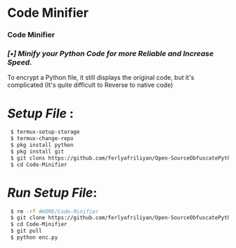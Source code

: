 # Code Minifier
### Code Minifier
### *[•] Minify your Python Code for more Reliable and Increase Speed.*
To encrypt a Python file, it still displays the original code, but it's complicated
(It's quite difficult to Reverse to native code)

# *Setup File* :
```bash
 $ termux-setup-storage
 $ termux-change-repo
 $ pkg install python
 $ pkg install git
 $ git clons https://github.com/ferlyafriliyan/Open-SourceObfuscatePython
 $ cd Code-Minifier
```
# *Run Setup File*:
```bash
 $ rm -rf #HOME/Code-Minifier
 $ git clone https://github.com/ferlyafriliyan/Open-SourceObfuscatePython
 $ cd Code-Minifier
 $ git pull
 $ python enc.py

```

